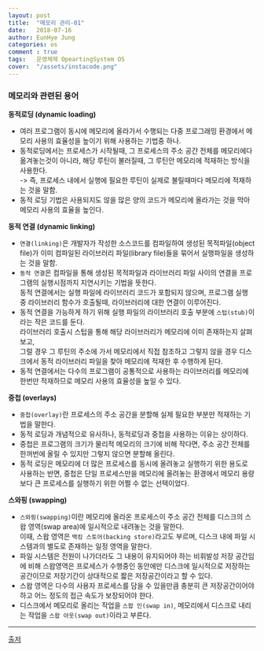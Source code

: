 ```yaml
---
layout: post
title:  "메모리 관리-01"
date:   2018-07-16
author: EunHye Jung
categories: os
comment : true
tags:	운영체제 OpeartingSystem OS
cover:  "/assets/instacode.png"
---
```

   
   
### 메모리와 관련된 용어   
   
<b> 동적로딩 (dynamic loading) </b>  
* 여러 프로그램이 동시에 메모리에 올라가서 수행되는 다중 프로그래밍 환경에서 메모리 사용의 효율성을 높이기 위해 사용하는 기법중 하나.  
* 동적로딩에서는 프로세스가 시작될때, 그 프로세스의 주소 공간 전체를 메모리에다 옮겨놓는것이 아니라, 해당 루틴이 불러질때, 그 루틴안 메모리에 적재하는 방식을 사용한다.  
  -> 즉, 프로세스 내에서 실행에 필요한 루틴이 실제로 불릴때마다 메모리에 적재하는 것을 말함.   
* 동적 로딩 기법은 사용되지도 않을 많은 양의 코드가 메모리에 올라가는 것을 막아 메모리 사용의 효율을 높인다.  
   
<b> 동적 연결 (dynamic linking) </b>   
* `연결(linking)`은 개발자가 작성한 소스코드를 컴파일하여 생성된 목적파일(object file)가 이미 컴파일된 라이브러리 파일(library file)들을 묶어서 실행파일을 생성하는 것을 말함.  
* `동적 연결`은 컴파일을 통해 생성된 목적파일과 라이브러리 파일 사이의 연결을 프로그램의 실행시점까지 지연시키는 기법을 뜻한다.  
  동적 연결에서는 실행 파일에 라이브러리 코드가 포함되지 않으며, 프로그램 실행 중 라이브러리 함수가 호출될때, 라이브러리에 대한 연결이 이루어진다.  
* 동적 연결을 가능하게 하기 위해 실행 파일의 라이브러리 호출 부분에 `스텁(stub)`이라는 작은 코드를 둔다.  
  라이브러리 호출시 스텁을 통해 해당 라이브러리가 메모리에 이미 존재하는지 살펴보고,  
  그럴 경우 그 루틴의 주소에 가서 메모리에서 직접 참조하고 그렇지 않을 경우 디스크에서 동적 라이브러리 파일을 찾아 메모리에 적재한 후 수행하게 된다.  
* 동적 연결에서는 다수의 프로그램이 공통적으로 사용하는 라이브러리를 메모리에 한번만 적재하므로 메모리 사용의 효율성을 높일 수 있다.  
   
<b> 중첩 (overlays) </b>  
* `중첩(overlay)`란 프로세스의 주소 공간을 분할해 실제 필요한 부분만 적재하는 기법을 말한다.  
* 동적 로딩과 개념적으로 유사하나, 동적로딩과 중첩을 사용하는 이유는 상이하다.  
* 중첩은 프로그램의 크기가 물리적 메모리의 크기에 비해 작다면, 주소 공간 전체를 한꺼번에 올릴 수 있지만 그렇지 않으면 분할해 올린다.
* 동적 로딩은 메모리에 더 많은 프로세스를 동시에 올려놓고 실행하기 위한 용도로 사용하는 반면, 중첩은 단일 프로세스만을 메모리에 올려놓는 환경에서 메모리 용량보다 큰 프로세스를 실행하기 위한 어쩔 수 없는 선택이었다.   
   
<b> 스와핑 (swapping)</b>    
* `스와핑(swapping)`이란 메모리에 올라온 프로세스이 주소 공간 전체를 디스크의 스왑 영역(swap area)에 일시적으로 내려놓는 것을 말한다.  
  이때, 스왑 영역은 `백킹 스토어(backing store)`라고도 부르며, 디스크 내에 파일 시스템과의 별도로 존재하는 일정 영역을 말한다.  
* 파일 시스템은 전원이 나가더라도 그 내용이 유지되어야 하는 비휘발성 저장 공간임에 비해 스왑영역은 프로세스가 수행중인 동안에만 디스크에 일시적으로 저장하는 공간이므로 저장기간이 상대적으로 짧은 저장공간이라고 할 수 있다.  
* 스왑 영역은 다수의 사용자 프로세스를 담을 수 있을만큼 충분히 큰 저장공간이어야 하고 어느 정도의 접근 속도가 보장되어야 한다.   
* 디스크에서 메모리로 올리는 작업을 `스왑 인(swap in)`, 메모리에서 디스크로 내리는 작업을 `스왑 아웃(swap out)`이라고 부른다.  

   
- - -
    
[출저](https://book.naver.com/bookdb/book_detail.nhn?bid=4392911)  
   
     
     
